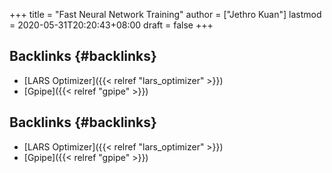 +++
title = "Fast Neural Network Training"
author = ["Jethro Kuan"]
lastmod = 2020-05-31T20:20:43+08:00
draft = false
+++

## Backlinks {#backlinks}

- [LARS Optimizer]({{< relref "lars_optimizer" >}})
- [Gpipe]({{< relref "gpipe" >}})

## Backlinks {#backlinks}

- [LARS Optimizer]({{< relref "lars_optimizer" >}})
- [Gpipe]({{< relref "gpipe" >}})
